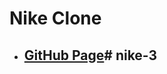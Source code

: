 <!--
 * @Author: Jinqi Li
 * @Date: 2020-07-20 15:07:06
 * @LastEditors: Jinqi Li
 * @LastEditTime: 2020-10-05 00:24:56
 * @FilePath: /nike/README.md
-->
# Nike Clone
* ## [GitHub Page](https://kikijinqili.github.io/nike-3/)# nike-3
